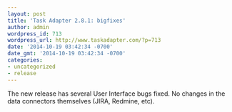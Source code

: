 ```yaml
---
layout: post
title: 'Task Adapter 2.8.1: bigfixes'
author: admin
wordpress_id: 713
wordpress_url: http://www.taskadapter.com/?p=713
date: '2014-10-19 03:42:34 -0700'
date_gmt: '2014-10-19 03:42:34 -0700'
categories:
- uncategorized
- release
---
```

<p>The new release has several User Interface bugs fixed. No changes in the data connectors themselves (JIRA, Redmine, etc).</p>
